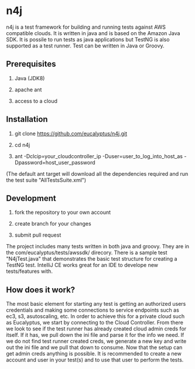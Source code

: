 # n4j
n4j is a test framework for building and running tests against AWS compatible clouds. It is written in java and is based on the Amazon Java SDK. It is possile to run tests as java applications but TestNG is also supported as a test runner. Test can be written in Java or Groovy.

Prerequisites
------
1. Java (JDK8)

2. apache ant

3. access to a cloud

Installation
------
1. git clone https://github.com/eucalyptus/n4j.git

2. cd n4j

3. ant -Dclcip=your_cloudcontroller_ip -Duser=user_to_log_into_host_as -Dpassword=host_user_password

(The default ant target will download all the dependencies required and run the test suite "AllTestsSuite.xml")

Development
------
1. fork the repository to your own account

2. create branch for your changes

3. submit pull request

The project includes many tests written in both java and groovy. They are in the com/eucalyptus/tests/awssdk/ direcory. There is a sample test "N4jTest.java" that demonstrates the basic test structure for creating a TestNG test. IntelliJ CE works great for an IDE to develope new tests/features with.

How does it work?
------
The most basic element for starting any test is getting an authorized users credentials and making some connections to service endpoints such as ec3, s3, asutoscaling, etc. In order to achieve this for a private cloud such as Eucalyptus, we start by connecting to the Cloud Controller. From there we look to see if the test runner has already created cloud admin creds for itself. If it has, we pull down the ini file and parse it for the info we need. If we do not find test runner created creds, we generate a new key and write out the ini file and we pull that down to consume. Now that the setup can get admin creds anything is possible. It is recommended to create a new account and user in your test(s) and to use that user to perform the tests.
